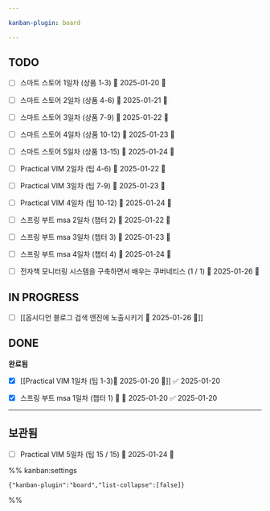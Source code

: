 ```yaml
---

kanban-plugin: board

---
```


## TODO

- [ ] 스마트 스토어 1일차 (상품 1-3) 📅 2025-01-20 🔼
- [ ] 스마트 스토어 2일차 (상품 4-6) 📅 2025-01-21 🔼
- [ ] 스마트 스토어 3일차 (상품 7-9) 📅 2025-01-22 🔼
- [ ] 스마트 스토어 4일차 (상품 10-12) 📅 2025-01-23 🔼
- [ ] 스마트 스토어 5일차 (상품 13-15) 📅 2025-01-24 🔼
- [ ] Practical VIM 2일차 (팁 4-6) 📅 2025-01-22 🔽
- [ ] Practical VIM 3일차 (팁 7-9)  📅 2025-01-23 🔽
- [ ] Practical VIM 4일차 (팁 10-12) 📅 2025-01-24 🔽
- [ ] 스프링 부트 msa 2일차 (챕터 2) 📅 2025-01-22 🔽
- [ ] 스프링 부트 msa 3일차 (챕터 3) 📅 2025-01-23 🔽
- [ ] 스프링 부트 msa 4일차 (챕터 4) 📅 2025-01-24 🔽
- [ ] 전자책 모니터링 시스템을 구축하면서 배우는 쿠버네티스 (1 / 1) 📅 2025-01-26 🔺


## IN PROGRESS

- [ ] [[옵시디언 블로그 검색 엔진에 노출시키기 📅 2025-01-26 🔺]]


## DONE

**완료됨**
- [x] [[Practical VIM 1일차 (팁 1-3)📅 2025-01-20 🔽]] ✅ 2025-01-20
- [x] 스프링 부트 msa 1일차 (챕터 1) 🔽 📅 2025-01-20 ✅ 2025-01-20


***

## 보관됨

- [ ] Practical VIM 5일차 (팁 15 / 15) 📅 2025-01-24 🔽

%% kanban:settings
```
{"kanban-plugin":"board","list-collapse":[false]}
```
%%